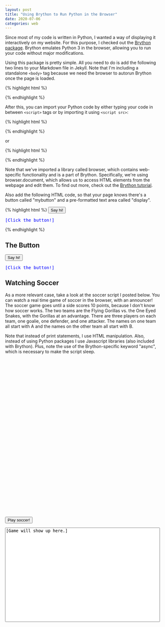 ```yaml
---
layout: post
title: "Using Brython to Run Python in the Browser"
date: 2020-07-06
categories: web
---
```

<script type="text/javascript" src="https://cdn.jsdelivr.net/npm/brython@3.8.9/brython.min.js"></script>
<script type="text/javascript" src="https://cdn.jsdelivr.net/npm/brython@3.8.9/brython_stdlib.js"></script>
<script type="text/javascript" src="https://ajax.googleapis.com/ajax/libs/jquery/1.7.1/jquery.min.js"></script>
<body onload="brython()"></body>

Since most of my code is written in Python, I wanted a way of displaying it interactively on my website. For this purpose, I checked out the [Brython package][brython]. Brython emulates Python 3 in the browser, allowing you to run your code without major modifications.

Using this package is pretty simple. All you need to do is add the following two lines to your Markdown file in Jekyll. Note that I'm including a standalone `<body>` tag because we need the browser to autorun Brython once the page is loaded.

{% highlight html %}
<script type="text/javascript"
    src="https://cdn.jsdelivr.net/npm/brython@3.8.9/brython.min.js">
</script>
<script type="text/javascript"
    src="https://cdn.jsdelivr.net/npm/brython@3.8.9/brython_stdlib.js">
</script>
<body onload="brython()"></body>
{% endhighlight %}

After this, you can import your Python code by either typing your code in between `<script>` tags or by importing it using `<script src>`:

{% highlight html %}
<script type="text/python" src="/scripts/example.py"></script>
{% endhighlight %}

or

{% highlight html %}
<script type="text/python">
from browser import document

def say_hi(event):
    document["display"].innerHTML = "Hello world!"

document["mybutton"].bind("click", say_hi)
</script>
{% endhighlight %}

Note that we've imported a library called browser, which contains web-specific functionality and is a part of Brython. Specifically, we're using browser.document, which allows us to access HTML elements from the webpage and edit them. To find out more, check out the [Brython tutorial][tutorial].

Also add the following HTML code, so that your page knows there's a button called "mybutton" and a pre-formatted text area called "display".

{% highlight html %}
<button id="mybutton">Say hi!</button>
<pre id="display" style="color:blue">[Click the button!]</pre>
{% endhighlight %}

## The Button

<script type="text/python">
from browser import document
from browser import timer

def say_hi(event):
    document["display"].innerHTML = "Hello world!"

document["mybutton"].bind("click", say_hi)
</script>

<button id="mybutton">Say hi!</button>
<pre id="display" style="color:blue">[Click the button!]</pre>

## Watching Soccer

As a more relevant case, take a look at the soccer script I posted below. You can watch a real time game of soccer in the browser, with an announcer! The soccer game goes until a side scores 10 points, because I don't know how soccer works. The two teams are the Flying Gorillas vs. the One Eyed Snakes, with the Gorillas at an advantage. There are three players on each team, one goalie, one defender, and one attacker. The names on one team all start with A and the names on the other team all start with B.

Note that instead of print statements, I use HTML manipulation. Also, instead of using Python packages I use Javascript libraries (also included with Brython). Plus, note the use of the Brython-specific keyword "async", which is necessary to make the script sleep.

<pre id="code" style="height:500px"></pre>
<script type="text/javascript">
    $("#code").load("/scripts/2020-07-06/soccer.py");
</script>

<script type="text/python" src="/scripts/2020-07-06/soccer.py"></script>
<button id="playsoccer">Play soccer!</button>
<textarea id="soccergame" style="resize:none; width:100%" rows="20">[Game will show up here.]</textarea>

[brython]: https://github.com/brython-dev/brython
[tutorial]: https://brython.info/static_tutorial/en/index.html
